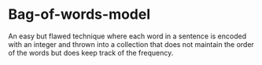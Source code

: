 # Bag-of-words-model
An easy but flawed technique where each word in a sentence is encoded with an integer and thrown into a collection that does not maintain the order of the words but does keep track of the frequency.
